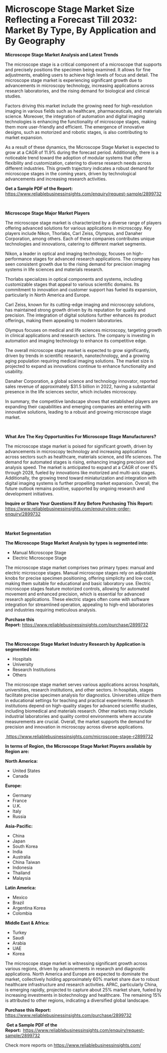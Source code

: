 <p><h1>Microscope Stage Market Size Reflecting a Forecast Till 2032: Market By Type, By Application and By Geography</h1></p><p><strong>Microscope Stage Market Analysis and Latest Trends</strong></p>
<p><p>The microscope stage is a critical component of a microscope that supports and precisely positions the specimen being examined. It allows for fine adjustments, enabling users to achieve high levels of focus and detail. The microscope stage market is experiencing significant growth due to advancements in microscopy technology, increasing applications across research laboratories, and the rising demand for biological and clinical studies.</p><p>Factors driving this market include the growing need for high-resolution imaging in various fields such as healthcare, pharmaceuticals, and materials science. Moreover, the integration of automation and digital imaging technologies is enhancing the functionality of microscope stages, making them more user-friendly and efficient. The emergence of innovative designs, such as motorized and robotic stages, is also contributing to market expansion.</p><p>As a result of these dynamics, the Microscope Stage Market is expected to grow at a CAGR of 11.9% during the forecast period. Additionally, there is a noticeable trend toward the adoption of modular systems that offer flexibility and customization, catering to diverse research needs across different industries. This growth trajectory indicates a robust demand for microscope stages in the coming years, driven by technological advancements and increasing research activities.</p></p>
<p><strong>Get a Sample PDF of the Report:&nbsp;</strong> <a href="https://www.reliablebusinessinsights.com/enquiry/request-sample/2899732?utm_campaign=2738&utm_medium=2&utm_source=Github&utm_content=ia&utm_term=16032025&utm_id=microscope-stage">https://www.reliablebusinessinsights.com/enquiry/request-sample/2899732</a></p>
<p>&nbsp;</p>
<p><strong>Microscope Stage Major Market Players</strong></p>
<p><p>The microscope stage market is characterized by a diverse range of players offering advanced solutions for various applications in microscopy. Key players include Nikon, Thorlabs, Carl Zeiss, Olympus, and Danaher Corporation, among others. Each of these companies contributes unique technologies and innovations, catering to different market segments.</p><p>Nikon, a leader in optical and imaging technology, focuses on high-performance stages for advanced research applications. The company has seen consistent growth due to the rising demand for precision imaging systems in life sciences and materials research.</p><p>Thorlabs specializes in optical components and systems, including customizable stages that appeal to various scientific domains. Its commitment to innovation and customer support has fueled its expansion, particularly in North America and Europe.</p><p>Carl Zeiss, known for its cutting-edge imaging and microscopy solutions, has maintained strong growth driven by its reputation for quality and precision. The integration of digital solutions further enhances its product offerings, making them appealing to modern laboratories.</p><p>Olympus focuses on medical and life sciences microscopy, targeting growth in clinical applications and research sectors. The company is investing in automation and imaging technology to enhance its competitive edge.</p><p>The overall microscope stage market is expected to grow significantly, driven by trends in scientific research, nanotechnology, and a growing aging population requiring medical imaging solutions. The market size is projected to expand as innovations continue to enhance functionality and usability.</p><p>Danaher Corporation, a global science and technology innovator, reported sales revenue of approximately $31.5 billion in 2022, having a substantial presence in the life sciences sector, which includes microscopy.</p><p>In summary, the competitive landscape shows that established players are expanding their capabilities and emerging companies are entering with innovative solutions, leading to a robust and growing microscope stage market.</p></p>
<p>&nbsp;</p>
<p><strong>What Are The Key Opportunities For Microscope Stage Manufacturers?</strong></p>
<p><p>The microscope stage market is poised for significant growth, driven by advancements in microscopy technology and increasing applications across sectors such as healthcare, materials science, and life sciences. The demand for automated stages is rising, enhancing imaging precision and analysis speed. The market is anticipated to expand at a CAGR of over 6% through 2028, fueled by innovations like motorized and multi-axis stages. Additionally, the growing trend toward miniaturization and integration with digital imaging systems is further propelling market expansion. Overall, the future outlook remains positive, supported by ongoing research and development initiatives.</p></p>
<p><strong>Inquire or Share Your Questions If Any Before Purchasing This Report:</strong> <a href="https://www.reliablebusinessinsights.com/enquiry/pre-order-enquiry/2899732?utm_campaign=2738&utm_medium=2&utm_source=Github&utm_content=ia&utm_term=16032025&utm_id=microscope-stage">https://www.reliablebusinessinsights.com/enquiry/pre-order-enquiry/2899732</a></p>
<p>&nbsp;</p>
<p><strong>Market Segmentation</strong></p>
<p><strong>The Microscope Stage Market Analysis by types is segmented into:</strong></p>
<p><ul><li>Manual Microscope Stage</li><li>Electric Microscope Stage</li></ul></p>
<p><p>The microscope stage market comprises two primary types: manual and electric microscope stages. Manual microscope stages rely on adjustable knobs for precise specimen positioning, offering simplicity and low cost, making them suitable for educational and basic laboratory use. Electric microscope stages feature motorized controls, allowing for automated movement and enhanced precision, which is essential for advanced research applications. These electric stages often come with software integration for streamlined operation, appealing to high-end laboratories and industries requiring meticulous analysis.</p></p>
<p><strong>Purchase this Report:&nbsp;</strong><a href="https://www.reliablebusinessinsights.com/purchase/2899732?utm_campaign=2738&utm_medium=2&utm_source=Github&utm_content=ia&utm_term=16032025&utm_id=microscope-stage">https://www.reliablebusinessinsights.com/purchase/2899732</a></p>
<p>&nbsp;</p>
<p><strong>The Microscope Stage Market Industry Research by Application is segmented into:</strong></p>
<p><ul><li>Hospitals</li><li>University</li><li>Research Institutions</li><li>Others</li></ul></p>
<p><p>The microscope stage market serves various applications across hospitals, universities, research institutions, and other sectors. In hospitals, stages facilitate precise specimen analysis for diagnostics. Universities utilize them in educational settings for teaching and practical experiments. Research institutions depend on high-quality stages for advanced scientific studies, including biomedical and materials research. Other markets may include industrial laboratories and quality control environments where accurate measurements are crucial. Overall, the market supports the demand for precision and innovation in microscopy across diverse applications.</p></p>
<p><a href="https://www.reliablebusinessinsights.com/microscope-stage-r2899732?utm_campaign=2738&utm_medium=2&utm_source=Github&utm_content=ia&utm_term=16032025&utm_id=microscope-stage">&nbsp;https://www.reliablebusinessinsights.com/microscope-stage-r2899732</a></p>
<p><strong>In terms of Region, the Microscope Stage Market Players available by Region are:</strong></p>
<p>
    <p> <strong> North America: </strong>
        <ul>
            <li>United States</li>
            <li>Canada</li>
        </ul>
        </p> 
    <p> <strong> Europe: </strong>
        <ul>
            <li>Germany</li>
            <li>France</li>
            <li>U.K.</li>
            <li>Italy</li>
            <li>Russia</li>
        </ul>
        </p> 
    <p> <strong> Asia-Pacific: </strong>
        <ul>
            <li>China</li>
            <li>Japan</li>
            <li>South Korea</li>
            <li>India</li>
            <li>Australia</li>
            <li>China Taiwan</li>
            <li>Indonesia</li>
            <li>Thailand</li>
            <li>Malaysia</li>
        </ul>
        </p> 
    <p> <strong> Latin America: </strong>
        <ul>
            <li>Mexico</li>
            <li>Brazil</li>
            <li>Argentina Korea</li>
            <li>Colombia</li>
        </ul>
        </p> 
    <p> <strong> Middle East & Africa: </strong>
        <ul>
            <li>Turkey</li>
            <li>Saudi</li>
            <li>Arabia</li>
            <li>UAE</li>
            <li>Korea</li>
        </ul>
    </p>
    </p>
<p><p>The microscope stage market is witnessing significant growth across various regions, driven by advancements in research and diagnostic applications. North America and Europe are expected to dominate the market, collectively holding approximately 60% market share due to robust healthcare infrastructure and research activities. APAC, particularly China, is emerging rapidly, projected to capture about 25% market share, fueled by increasing investments in biotechnology and healthcare. The remaining 15% is attributed to other regions, indicating a diversified global landscape.</p></p>
<p><strong>Purchase this Report: </strong><a href="https://www.reliablebusinessinsights.com/purchase/2899732?utm_campaign=2738&utm_medium=2&utm_source=Github&utm_content=ia&utm_term=16032025&utm_id=microscope-stage">https://www.reliablebusinessinsights.com/purchase/2899732</a></p>
<p>&nbsp;<strong>Get a Sample PDF of the Report:&nbsp;&nbsp;</strong><a href="https://www.reliablebusinessinsights.com/enquiry/request-sample/2899732?utm_campaign=2738&utm_medium=2&utm_source=Github&utm_content=ia&utm_term=16032025&utm_id=microscope-stage">https://www.reliablebusinessinsights.com/enquiry/request-sample/2899732</a></p>
<p><strong></strong></p>
<p>Check more reports on <a href="https://www.reliablebusinessinsights.com/?utm_campaign=2738&utm_medium=2&utm_source=Github&utm_content=ia&utm_term=16032025&utm_id=microscope-stage">https://www.reliablebusinessinsights.com/</a></p>